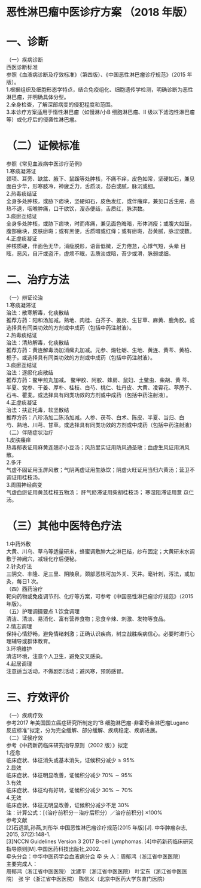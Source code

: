 # 恶性淋巴瘤中医诊疗方案 （2018 年版）  
# 一、诊断  
（一）疾病诊断  
西医诊断标准  
参照《血液病诊断及疗效标准》（第四版）、《中国恶性淋巴瘤诊疗规范》（2015 年版）。  
1.根据组织及细胞形态学特点，结合免疫组化、细胞遗传学检测，明确诊断为恶性淋巴瘤，并明确具体分型。  
2.全身检查，了解深部病变的侵犯程度和范围。  
3.本诊疗方案适用于惰性淋巴瘤（如慢淋/小B 细胞淋巴瘤、II 级以下滤泡性淋巴瘤等）或化疗后的侵袭性淋巴瘤。  
# （二）证候标准  
参照《常见血液病中医诊疗范例》  
1.寒痰凝滞证  
颈项、耳旁、缺盆、腋下、鼠蹊等处肿核，不痛不痒，皮色如常，坚硬如石，兼见面白少华，形寒肢冷，神疲乏力，舌质淡，苔白或腻，脉沉或细。  
2.热毒痰结证  
全身多处肿核，或胁下痞块，坚硬如石，皮色发红，或伴瘙痒，兼见口舌生疮，高热不退，咽喉肿痛，口干欲饮，溲赤便结，舌质红，脉洪数。  
3.痰瘀互结证  
全身多处肿核，或胁下痞块，时而疼痛，兼见面色晦暗，形体消瘦；或腹大如鼓，腹部癥块，皮肤瘀斑；或有黑便，舌质暗或红绛；或有瘀斑，苔黄腻，脉涩或数。  
4.正虚痰凝证  
肿核质硬，伴面色无华，消瘦脱形，语音低微，乏力倦怠，心悸气短，头晕 目眩，恶风，自汗或盗汗，虚烦不眠，舌质淡或暗，苔少或滑，脉弱或细。  
# 二、治疗方法  
（一）辨证论治  
1.寒痰凝滞证  
治法：散寒解毒，化痰散结  
推荐方药：阳和汤加减。熟地、肉桂、白芥子、姜炭、生甘草、麻黄、鹿角胶。或选择具有同类功效的方剂或中成药（包括中药注射液）。  
2.热毒痰结证  
治法：清热解毒，化痰散结  
推荐方药：黄连解毒汤加消瘰丸加减。元参、煅牡蛎、生地、黄连、黄芩、黄柏、栀子。或选择具有同类功效的方剂或中成药（包括中药注射液）。  
3.痰瘀互结证  
治法：逐瘀化痰散结  
推荐方药：鳖甲煎丸加减。 鳖甲胶、阿胶、蜂房、鼠妇、土鳖虫、柴胡、黄 芩、半夏、党参、干姜、厚朴、桂枝、白芍、桃仁、牡丹皮、大黄、凌霄花、葶苈子、石韦、瞿麦。或选择具有同类功效的方剂或中成药（包括中药注射液）。  
4.正虚痰凝证  
治法：扶正托毒，软坚散结  
推荐方药：八珍汤加二陈汤加减。人参、茯苓、白术、陈皮、半夏、当归、白 芍、熟地、川芎、甘草。或选择具有同类功效的方剂或中成药（包括中药注射液）  
（二）伴随症状治疗  
1.皮肤瘙痒  
热毒郁表证用麻黄连翘赤小豆汤；风热里实证用防风通圣散；血虚生风证用消风散。  
2.多汗  
气虚不固证用玉屏风散；气阴两虚证用生脉饮；阴虚火旺证用当归六黄汤；营卫不调证用桂枝汤。  
3.周围神经病变  
气虚血瘀证用黄芪桂枝五物汤； 肝气瘀滞证用柴胡桂枝汤； 寒湿阻滞证用薏 苡仁汤。  
# （三）其他中医特色疗法  
1.中药外敷  
大黄、川乌、草乌等适量研末，蜂蜜调敷肿大之淋巴结，纱布固定；大黄研末水调敷于神阙穴，减轻化疗后便秘。  
2.针灸疗法  
三阴交、丰隆、足三里、阴陵泉，颈部恶核可加外关、天井。毫针刺，泻法，或加灸，每日1 次。  
（四）西药治疗  
靶向药物或免疫调节剂、化疗等方案，可参考《中国恶性淋巴瘤诊疗规范》（2015 年版）。  
（五）护理调摄要点 1.饮食调理  
清洁、清淡、易消化、富有营养食物；忌食辛辣、刺激、发物等食品。  
2.情志调理  
保持心情舒畅，避免情绪刺激；正确认识疾病，树立战胜疾病信心。必要时进行心理辅导或群体教育。  
3.环境维护  
清洁环境，注意个人卫生，避免交叉感染。  
4.起居调理  
注意适当活动，不做剧烈活动；避风寒，预防感冒。  
# 三、疗效评价  
（一）疾病疗效  
参考2017 年美国国立癌症研究所制定的“B 细胞淋巴瘤-非霍奇金淋巴瘤Lugano 反应标准”拟定，分为完全缓解、部分缓解、疾病稳定、疾病进展。  
（二）证候疗效  
参考《中药新药临床研究指导原则（2002 版）》拟定  
1.痊愈  
临床症状、体征消失或基本消失，证候积分减少${\geqslant}95\%$  
2.显效  
临床症状、体征明显改善，证候积分减少 $70\%{\sim}95\%$  
3.有效  
临床症状、体征均有好转，证候积分减少 $30\%{\sim}70\%$  
4.无效  
临床症状、体征无明显改善，证候积分减少不足 $30\%$  
注：计算公式：[（治疗前积分－治疗后积分）／治疗前积分] $\times100\%$  
参考文献  
[2]石远凯,孙燕,刘彤华.中国恶性淋巴瘤诊疗规范(2015 年版)[J]. 中华肿瘤杂志, 2015, 37(2):148-1.  
[3]NCCN Guidelines Version 3 2017 B-cell Lymphomas.  [4]中药新药临床研究指导原则[M].中国医药科技出版社,2002.  
牵头分会：中华中医药学会血液病分会 牵 头 人：周郁鸿（浙江省中医医院）  
主要完成人：  
周郁鸿（浙江省中医医院） 沈建平（浙江省中医医院） 叶宝东（浙江省中医医院） 张  宇（浙江省中医医院） 陈信义（北京中医药大学东直门医院）  